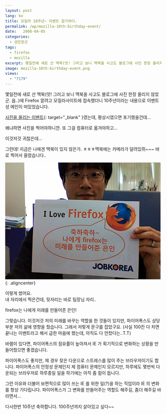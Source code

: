 ```yaml
---
layout: post
lang: ko
title: 모질라 10주년~ 이벤트 참가하다.
permalink: /wp/mozilla-10th-birthday-event/
date:   2008-04-05
categories:
  - 성민장군
tags:
  - firefox
  - mozilla
excerpt: 몇일전에 새로 산 맥북(앗! 그러고 보니 맥북을 사고도 블로그에 사진 한장 올리지 않았군. 음..)에 Firefox 깔려고 모질라사이트에 접속했더니 10주년이라는 내용으로 이벤트성 메인이 떠있었습니다. 사진을 올리는 이벤트였는데, 평상시였으면 포기했을건데… 왜냐하면 사진을 찍어야하니깐. 또 그걸 컴퓨터로 옮겨야하고… 이것저것 귀찮은데… 그런데! 지금은 나에겐 맥북이 있지 않은가. ㅎㅎㅎ맥북에는 카메라가 달려있쥐~~~ 바로 찍어서 올렸습니다. [...]
image: mozilla-10th-birthday-event.png
views:
  - "7179"
---
```

몇일전에 새로 산 맥북(앗! 그러고 보니 맥북을 사고도 블로그에 사진 한장 올리지 않았군. 음..)에 Firefox 깔려고 모질라사이트에 접속했더니 10주년이라는 내용으로 이벤트성 메인이 떠있었습니다.

[사진을 올리는 이벤트](http://www.mozilla.or.kr/ko/10th/){: target="_blank" }였는데, 평상시였으면 포기했을건데...

왜냐하면 사진을 찍어야하니깐. 또 그걸 컴퓨터로 옮겨야하고...
  
이것저것 귀찮은데...

그런데! 지금은 나에겐 맥북이 있지 않은가. ㅎㅎㅎ맥북에는 카메라가 달려있쥐~~~ 바로 찍어서 올렸습니다..

![firefox 10주년 이벤트에 참여하는 성민장군](/assets/img/2008/2378651739_5f2ec90057.jpg){: .aligncenter}

이렇게 썼어요.  
내 자리에서 찍은건데, 뒷자리는 바로 팀장님 자리..

firefox는 나에게 미래를 만들어준 은인!
  
그렇습니다. 이것저것 저의 미래를 바꾸는 역할을 한 것들이 있지만, 파이어폭스도 상당부분 저의 삶에 영향을 줬습니다. 그래서 저렇게 문구를 잡았구요. (사실 100칸 다 차면 끝나는 이벤트라고 해서 급한 마음에 했는데, 아직도 다 안찼다는..T.T)

바램이 있다면, 파이어폭스의 점유률이 높아져서 IE 가 획기적으로 변화하는 상황을 만들어줬으면 좋겠습니다.

파이어폭스도 좋지만, 제 경우 잦은 다운으로 스트레스를 많이 주는 브라우저이기도 합니다. 파이어폭스의 안정성 문제인지 제 컴퓨터 문제인지 모르지만, 하루에도 몇번씩 다운되는 브라우저로 하루종일 일을 하기에는 아직 좀 힘이 듭니다.

그런 이유와 더불어 보편적으로 많이 쓰는 IE 를 위한 일(?)을 하는 직업이라 IE 의 변화를 항상 기다립니다. 파이어폭스가 그 변화를 만들어주는 역할도 해주길, 좀더 해주길 바라면서...

다시한번 10주년 축하합니다. 100주년까지 살아있고 싶다~~